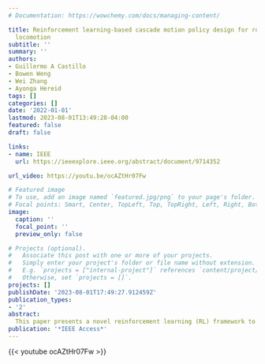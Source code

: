 ```yaml
---
# Documentation: https://wowchemy.com/docs/managing-content/

title: Reinforcement learning-based cascade motion policy design for robust 3D bipedal
  locomotion
subtitle: ''
summary: ''
authors:
- Guillermo A Castillo
- Bowen Weng
- Wei Zhang
- Ayonga Hereid
tags: []
categories: []
date: '2022-01-01'
lastmod: 2023-08-01T13:49:28-04:00
featured: false
draft: false

links:
- name: IEEE
  url: https://ieeexplore.ieee.org/abstract/document/9714352

url_video: https://youtu.be/ocAZtHr07Fw

# Featured image
# To use, add an image named `featured.jpg/png` to your page's folder.
# Focal points: Smart, Center, TopLeft, Top, TopRight, Left, Right, BottomLeft, Bottom, BottomRight.
image:
  caption: ''
  focal_point: ''
  preview_only: false

# Projects (optional).
#   Associate this post with one or more of your projects.
#   Simply enter your project's folder or file name without extension.
#   E.g. `projects = ["internal-project"]` references `content/project/deep-learning/index.md`.
#   Otherwise, set `projects = []`.
projects: []
publishDate: '2023-08-01T17:49:27.912459Z'
publication_types:
- '2'
abstract: 
  This paper presents a novel reinforcement learning (RL) framework to design cascade feedback control policies for 3D bipedal locomotion. Existing RL algorithms are often trained in an end-to-end manner or rely on prior knowledge of some reference joint or task space trajectories. Unlike these studies, we propose a policy structure that decouples the bipedal locomotion problem into two modules that incorporate the physical insights from the nature of the walking dynamics and the well-established Hybrid Zero Dynamics approach for 3D bipedal walking. As a result, the overall RL framework has several key advantages, including lightweight network structure, sample efficiency, and less dependence on prior knowledge. The proposed solution learns stable and robust walking gaits from scratch and allows the controller to realize omnidirectional walking with accurate tracking of the desired velocity and heading angle. The learned policies also perform robustly against various adversarial forces applied to the torso and walking blindly on a series of challenging and unstructured terrains. These results demonstrate that the proposed cascade feedback control policy is suitable for navigation of 3D bipedal robots in indoor and outdoor environments.
publication: '*IEEE Access*'
---
```


{{< youtube ocAZtHr07Fw >}}